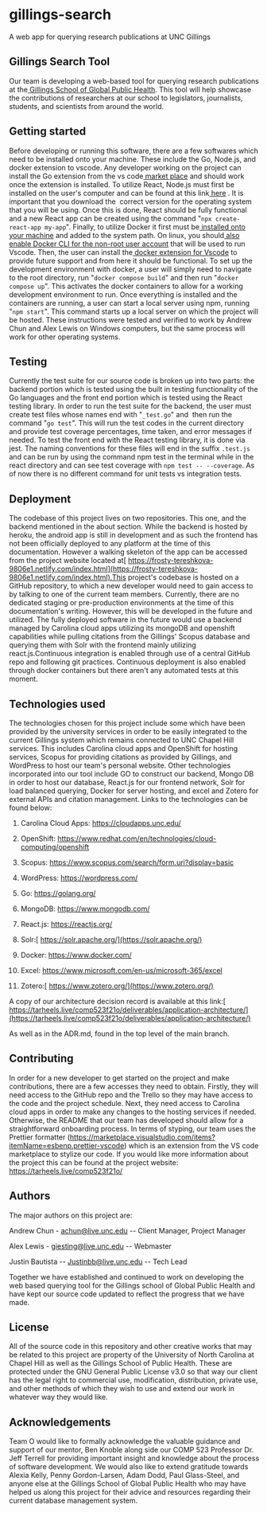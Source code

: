 # gillings-search
A web app for querying research publications at UNC Gillings


## Gillings Search Tool

Our team is developing a web-based tool for querying research publications at the[  Gillings School of Global Public Health](https://sph.unc.edu/). This tool will help showcase the contributions of researchers at our school to legislators, journalists, students, and scientists from around the world.

##  Getting started

Before developing or running this software, there are a few softwares which need to be installed onto your machine. These include the Go, Node.js, and docker extension to vscode. Any developer working on the project can install the Go extension from the vs code[  market place](https://marketplace.visualstudio.com/items?itemName=golang.go) and should work once the extension is installed. To utilize React, Node.js must first be installed on the user's computer and can be found at this link[  here](https://nodejs.org/en/download/)  . It is important that you download the  correct version for the operating system that you will be using. Once this is done, React should be fully functional and a new React app can be created using the command "`npx create-react-app my-app`". Finally, to utilize Docker it first must be[  installed onto your machine](https://docs.docker.com/get-docker/) and added to the system path. On linux, you should[  also enable Docker CLI for the non-root user account](https://docs.docker.com/engine/install/linux-postinstall/) that will be used to run Vscode. Then, the user can install the[  docker extension for Vscode](https://marketplace.visualstudio.com/items?itemName=ms-azuretools.vscode-docker) to provide future support and from here it should be functional. To set up the development environment with docker, a user will simply need to navigate to the root directory, run "`docker compose build`" and then run "`docker compose up`". This activates the docker containers to allow for a working development environment to run. Once everything is installed and the containers are running, a user can start a local server using npm, running "`npm start`". This command starts up a local server on which the project will be hosted. These instructions were tested and verified to work by Andrew Chun and Alex Lewis on Windows computers, but the same process will work for other operating systems.

##   Testing

Currently the test suite for our source code is broken up into two parts: the backend portion which is tested using the built in testing functionality of the Go languages and the front end portion which is tested using the React testing library. In order to run the test suite for the backend, the user must create test files whose names end with "`_test.go`" and  then run the command "`go test`". This will run the test codes in the current directory  and provide test coverage percentages, time taken, and error messages if needed. To test the front end with the React testing library, it is done via jest. The naming conventions for these files will end in the suffix `.test.js` and can be run by using the command npm test in the terminal while in the react directory and can see test coverage with `npm test -- --coverage`. As of now there is no different command for unit tests vs integration tests.

##  Deployment

The codebase of this project lives on two repositories. This one, and the backend mentioned in the about section. While the backend is hosted by heroku, the android app is still in development and as such the frontend has not been officially deployed to any platform at the time of this documentation. However a walking skeleton of the app can be accessed from the project website located at[  https://frosty-tereshkova-9806e1.netlify.com/index.html](https://frosty-tereshkova-9806e1.netlify.com/index.html).This project's codebase is hosted on a GitHub repository, to which a new developer would need to gain access to by talking to one of the current team members. Currently, there are no dedicated staging or pre-production environments at the time of this documentation's writing. However, this will be developed in the future and utilized. The fully deployed software in the future would use a backend managed by Carolina cloud apps utilizing its mongoDB and openshift capabilities while pulling citations from the Gillings' Scopus database and querying them with Solr with the frontend mainly utilizing react.js.Continuous integration is enabled through use of a central GitHub repo and following git practices. Continuous deployment is also enabled through docker containers but there aren't any automated tests at this moment. 

##  Technologies used

The technologies chosen for this project include some which have been provided by the university services in order to be easily integrated to the current Gillings system which remains connected to UNC Chapel Hill services. This includes Carolina cloud apps and OpenShift for hosting services, Scopus for providing citations as provided by Gillings, and WordPress to host our team's personal website. Other technologies incorporated into our tool include GO to construct our backend, Mongo DB in order to host our database, React.js for our frontend network, Solr for load balanced querying, Docker for server hosting, and excel and Zotero for external APIs and citation management. Links to the technologies can be found below:

1.  Carolina Cloud Apps: <https://cloudapps.unc.edu/> 

2.  OpenShift: <https://www.redhat.com/en/technologies/cloud-computing/openshift> 

3.  Scopus: <https://www.scopus.com/search/form.uri?display=basic> 

4.  WordPress: <https://wordpress.com/> 

5.  Go: <https://golang.org/> 

6.  MongoDB: <https://www.mongodb.com/> 

7.  React.js: <https://reactjs.org/>

8.  Solr:[  https://solr.apache.org/](https://solr.apache.org/)

9.  Docker: <https://www.docker.com/> 

10. Excel: <https://www.microsoft.com/en-us/microsoft-365/excel> 

11. Zotero:[  https://www.zotero.org/](https://www.zotero.org/)

A copy of our architecture decision record is available at this link:[  https://tarheels.live/comp523f21o/deliverables/application-architecture/](https://tarheels.live/comp523f21o/deliverables/application-architecture/)

As well as in the ADR.md, found in the top level of the main branch.

##  Contributing

In order for a new developer to get started on the project and make contributions, there are a few accesses they need to obtain. Firstly, they will need access to the GitHub repo and the Trello so they may have access to the code and the project schedule. Next, they need access to Carolina cloud apps in order to make any changes to the hosting services if needed. Otherwise, the README that our team has developed should allow for a straightforward onboarding process. In terms of styping, our team uses the Prettier formatter (<https://marketplace.visualstudio.com/items?itemName=esbenp.prettier-vscode>) which is an extension from the VS code marketplace to stylize our code. If you would like more information about the project this can be found at the project website: <https://tarheels.live/comp523f21o/>

##  Authors

The major authors on this project are:

Andrew Chun - achun@live.unc.edu -- Client Manager, Project Manager

Alex Lewis - giesting@live.unc.edu -- Webmaster

Justin Bautista -- Justinbb@live.unc.edu -- Tech Lead

Together we have established and continued to work on developing the web based querying tool for the Gillings school of Global Public Health and have kept our source code updated to reflect the progress that we have made.

## License

All of the source code in this repository and other creative works that may be related to this project are property of the University of North Carolina at Chapel Hill as well as the Gillings School of Public Health. These are protected under the GNU General Public License v3.0 so that way our client has the legal right to commercial use, modification, distribution, private use, and other methods of which they wish to use and extend our work in whatever way they would like. 

## Acknowledgements

Team O would like to formally acknowledge the valuable guidance and support of our mentor, Ben Knoble along side our COMP 523 Professor Dr. Jeff Terrell for providing important insight and knowledge about the process of software development. We would also like to extend gratitude towards Alexia Kelly, Penny Gordon-Larsen, Adam Dodd, Paul Glass-Steel, and anyone else at the Gillings School of Global Public Health who may have helped us along this project for their advice and resources regarding their current database management system.
